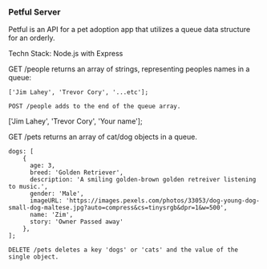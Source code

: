 ### Petful Server

Petful is an API for a pet adoption app that utilizes a queue data structure for an orderly. 

Techn Stack: Node.js with Express


GET /people returns an array of strings, representing peoples names in a queue:

```
['Jim Lahey', 'Trevor Cory', '...etc'];

POST /people adds to the end of the queue array.

```
['Jim Lahey', 'Trevor Cory', 'Your name'];

GET /pets returns an array of cat/dog objects in a queue.

```
dogs: [
    {
      age: 3,
      breed: 'Golden Retriever',
      description: 'A smiling golden-brown golden retreiver listening to music.',
      gender: 'Male',
      imageURL: 'https://images.pexels.com/photos/33053/dog-young-dog-small-dog-maltese.jpg?auto=compress&cs=tinysrgb&dpr=1&w=500',
      name: 'Zim',
      story: 'Owner Passed away'
    },
];   

DELETE /pets deletes a key 'dogs' or 'cats' and the value of the single object.


